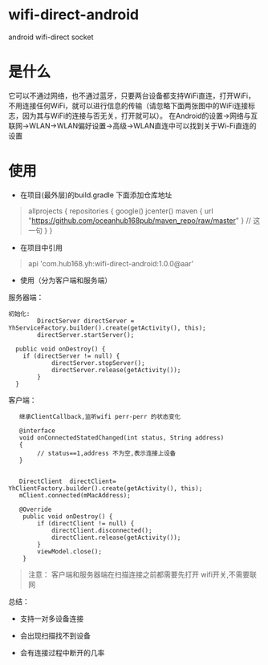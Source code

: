 # wifi-direct-android
android wifi-direct  socket 

# 是什么
它可以不通过网络，也不通过蓝牙，只要两台设备都支持WiFi直连，打开WiFi，不用连接任何WiFi，就可以进行信息的传输（请忽略下面两张图中的WiFi连接标志，因为其与WiFi的连接与否无关，打开就可以）。
在Android的设置->网络与互联网->WLAN->WLAN偏好设置->高级->WLAN直连中可以找到关于Wi-Fi直连的设置


# 使用

- 在项目(最外层)的build.gradle 下面添加仓库地址
> allprojects {
    repositories {
        google()
        jcenter()
        maven { url "https://github.com/oceanhub168pub/maven_repo/raw/master" }  // 这一句
    }
}

- 在项目中引用
> api 'com.hub168.yh:wifi-direct-android:1.0.0@aar'

- 使用（分为客户端和服务端）

服务器端：

```
初始化:
        DirectServer directServer = YhServiceFactory.builder().create(getActivity(), this);
        directServer.startServer(); 
        
  public void onDestroy() {
    if (directServer != null) {
            directServer.stopServer();
            directServer.release(getActivity());
        }
  }
```

  
客户端：
```
   继承ClientCallback,监听wifi perr-perr 的状态变化
  
   @interface
   void onConnectedStatedChanged(int status, String address)
   {
        // status==1,address 不为空,表示连接上设备
   }

 
   DirectClient  directClient= YhClientFactory.builder().create(getActivity(), this);
   mClient.connected(mMacAddress);
  
   @Override
    public void onDestroy() {
        if (directClient != null) {
            directClient.disconnected();
            directClient.release(getActivity());
        }
        viewModel.close();
    }
```

> 注意： 客户端和服务器端在扫描连接之前都需要先打开 wifi开关,不需要联网

总结：

- 支持一对多设备连接

- 会出现扫描找不到设备

- 会有连接过程中断开的几率





